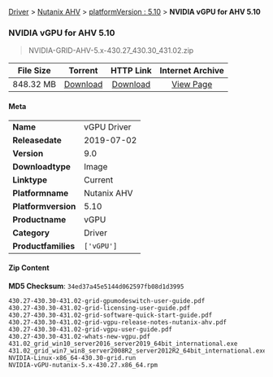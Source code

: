 
[Driver](/README.md)  >  [Nutanix AHV](/index/Driver/Nutanix_AHV.md)  >  [platformVersion : 5.10](/index/Driver/Nutanix_AHV/5.10.md)  >  **NVIDIA vGPU for AHV 5.10**


###    NVIDIA vGPU for AHV 5.10

> NVIDIA-GRID-AHV-5.x-430.27_430.30_431.02.zip   


| **File Size** | **Torrent**  | **HTTP Link** | **Internet Archive** |
|:-------------:|:------------:|:-------------:|:--------------------:|
| 848.32 MB |  [Download](https://archive.org/download/nvgpu_NVIDIA-GRID-AHV-5.x-430.27_430.30_431.02.zip_65fups1f/nvgpu_NVIDIA-GRID-AHV-5.x-430.27_430.30_431.02.zip_65fups1f_archive.torrent)       | [Download](https://archive.org/compress/nvgpu_NVIDIA-GRID-AHV-5.x-430.27_430.30_431.02.zip_65fups1f) | [View Page](https://archive.org/details/nvgpu_NVIDIA-GRID-AHV-5.x-430.27_430.30_431.02.zip_65fups1f)       |

#### Meta

<table>
<tr><td><strong>Name</strong></td><td>vGPU Driver</td></tr>
<tr><td><strong>Releasedate</strong></td><td>2019-07-02</td></tr>
<tr><td><strong>Version</strong></td><td>9.0</td></tr>
<tr><td><strong>Downloadtype</strong></td><td>Image</td></tr>
<tr><td><strong>Linktype</strong></td><td>Current</td></tr>
<tr><td><strong>Platformname</strong></td><td>Nutanix AHV</td></tr>
<tr><td><strong>Platformversion</strong></td><td>5.10</td></tr>
<tr><td><strong>Productname</strong></td><td>vGPU</td></tr>
<tr><td><strong>Category</strong></td><td>Driver</td></tr>
<tr><td><strong>Productfamilies</strong></td><td><code>['vGPU']</code></td></tr>
</table>

#### Zip Content

**MD5 Checksum**: `34ed37a45e5144d062597fb08d1d3995`

```text
430.27-430.30-431.02-grid-gpumodeswitch-user-guide.pdf
430.27-430.30-431.02-grid-licensing-user-guide.pdf
430.27-430.30-431.02-grid-software-quick-start-guide.pdf
430.27-430.30-431.02-grid-vgpu-release-notes-nutanix-ahv.pdf
430.27-430.30-431.02-grid-vgpu-user-guide.pdf
430.27-430.30-431.02-whats-new-vgpu.pdf
431.02_grid_win10_server2016_server2019_64bit_international.exe
431.02_grid_win7_win8_server2008R2_server2012R2_64bit_international.exe
NVIDIA-Linux-x86_64-430.30-grid.run
NVIDIA-vGPU-nutanix-5.x-430.27.x86_64.rpm
```